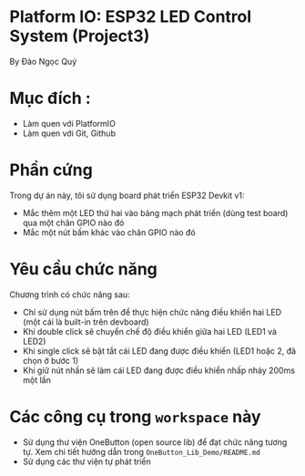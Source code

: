 # Platform IO: ESP32 LED Control System (Project3)
By Đào Ngọc Quý

# Mục đích : 
- Làm quen với PlatformIO
- Làm quen với Git, Github
  
# Phần cứng 
Trong dự án này, tôi sử dụng board phát triển ESP32 Devkit v1:
  - Mắc thêm một LED thứ hai vào bảng mạch phát triển (dùng test board) qua một chân GPIO nào đó
  - Mắc một nút bấm khác vào chân GPIO nào đó

# Yêu cầu chức năng 
Chương trình có chức năng sau:
  - Chỉ sử dụng nút bấm trên để thực hiện chức năng điều khiển hai LED (một cái là built-in trên devboard)
  - Khi double click sẽ chuyển chế độ điều khiển giữa hai LED (LED1 và LED2)
  - Khi single click sẽ bật tắt cái LED đang được điều khiển (LED1 hoặc 2, đã chọn ở bước 1)
  - Khi giữ nút nhấn sẽ làm cái LED đang được điều khiển nhấp nháy 200ms một lần

# Các công cụ trong `workspace` này
- Sử dụng thư viện OneButton (open source lib) để đạt chức năng tương tự. Xem chi tiết hướng dẫn trong `OneButton_Lib_Demo/README.md`
- Sử dụng các thư viện tự phát triển 
